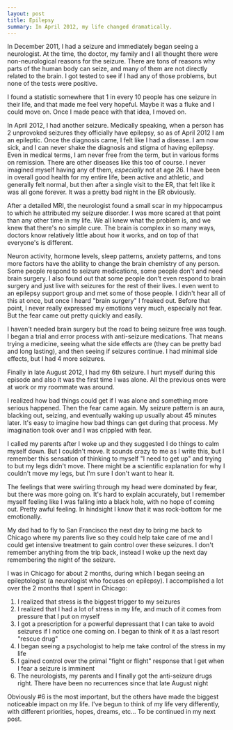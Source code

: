 ```yaml
---
layout: post
title: Epilepsy
summary: In April 2012, my life changed dramatically.
---
```


In December 2011, I had a seizure and immediately began seeing a neurologist. At the time, the doctor, my family and I all thought there
were non-neurological reasons for the seizure. There are tons of reasons why parts of the human body can seize, and many of them are not directly related to the brain. I got tested to see if
I had any of those problems, but none of the tests were positive.

I found a statistic somewhere that 1 in every 10 people has one seizure in their life, and that made me feel very hopeful. Maybe it was a fluke and I could move on. Once I made peace with that idea, I moved on.

In April 2012, I had another seizure. Medically speaking, when a person has 2 unprovoked seizures they officially have epilepsy, so as of April 2012 I am an epileptic. Once the diagnosis came, I felt like I had a disease. I am now sick, and I can never shake the diagnosis and stigma of having epilepsy. Even in medical terms, I am never free from the term, but in various forms on remission. There are other diseases like this too of course. I never imagined myself having any of them, *especially* not at age 26. I have been in overall good health for my entire life, been active and athletic, and generally felt normal, but then after a single visit to the ER, that felt like it was all gone forever. It was a pretty bad night in the ER obviously.

After a detailed MRI, the neurologist found a small scar in my hippocampus to which he attributed my seizure disorder. I was more scared at that point than any other time in my life. We all knew what the problem is, and we knew that there's no simple cure. The brain is complex in so many ways, doctors know relatively little about how it works, and on top of that everyone's
is different.

Neuron activity, hormone levels, sleep patterns, anxiety patterns, and tons more factors have the ability to change the brain chemistry of any person. Some people respond to seizure medications, some people don't and need brain surgery. I also found out that some people don't even respond to brain surgery and just live with seizures for the rest of their lives. I even went to an epilepsy support group and met some of those people. I didn't hear all of this at once, but once I heard "brain surgery" I freaked out. Before that point, I never really expressed my emotions very much, especially not fear. But the fear came out pretty quickly and easily.

I haven't needed brain surgery but the road to being seizure free was tough. I began a trial and error process with anti-seizure medications. That means trying a medicine, seeing what the side effects are (they can be pretty bad and long lasting), and then seeing if seizures continue. I had minimal side effects, but I had 4 more seizures.

Finally in late August 2012, I had my 6th seizure. I hurt myself during this episode and also it was the first time I was alone. All the previous ones were at work or my roommate was around. 

I realized how bad things could get if I was alone and something more serious happened. Then the fear came again. My seizure pattern is an aura, blacking out, seizing, and eventually waking up usually about 45 minutes later. It's easy to imagine how bad things can get during that process. My imagination took over and I was crippled with fear.

I called my parents after I woke up and they suggested I do things to calm myself down. But I couldn't move. It sounds crazy to me as I write this, but I remember this sensation of thinking to myself "I need to get up" and trying to but my legs didn't move. There might be a scientific explanation for why I couldn't move my legs, but I'm sure I don't want to hear it.

The feelings that were swirling through my head were dominated by fear, but there was more going on. It's hard to explain accurately, but I remember myself feeling like I was falling into a black hole, with no hope of coming out. Pretty awful feeling. In hindsight I know that it was rock-bottom for me emotionally.

My dad had to fly to San Francisco the next day to bring me back to Chicago where my parents live so they could help take care of me and I could get intensive treatment to gain control over these seizures. I don't remember anything from the trip back, instead I woke up the next day remembering the night of the seizure.

I was in Chicago for about 2 months, during which I began seeing an epileptologist (a neurologist who focuses on epilepsy). I accomplished a lot over the 2 months that I spent in Chicago:

1. I realized that stress is the biggest trigger to my seizures
2. I realized that I had a lot of stress in my life, and much of it comes from pressure that I put on myself
3. I got a prescription for a powerful depressant that I can take to avoid seizures if I notice one coming on. I began to think of it as a last resort "rescue drug"
4. I began seeing a psychologist to help me take control of the stress in my life
5. I gained control over the primal "fight or flight" response that I get when I fear a seizure is imminent
6. The neurologists, my parents and I finally got the anti-seizure drugs right. There have been no recurrences since that late August night

Obviously #6 is the most important, but the others have made the biggest noticeable impact on my life. I've begun to think of my life very differently, with different priorities, hopes, dreams, etc... To be continued in my next post.